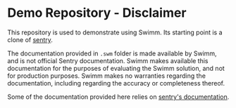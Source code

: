 # Demo Repository - Disclaimer
This repository is used to demonstrate using Swimm. Its starting point is a clone of [sentry](https://github.com/getsentry/sentry).

The documentation provided in `.swm` folder is made available by Swimm, and is not official Sentry documentation. Swimm makes available this documentation for the purposes of evaluating the Swimm solution, and not for production purposes. Swimm makes no warranties regarding the documentation, including regarding the accuracy or completeness thereof.

Some of the documentation provided here relies on [sentry's documentation](https://github.com/getsentry/develop).
